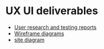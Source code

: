 # UX UI deliverables

- [User research and testing reports](User-research-and-testing-reports)
- [Wireframe diagrams](wireframe-diagram)
- [site diagram](site-diagram)
